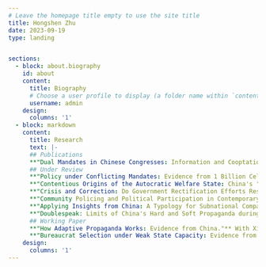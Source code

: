 ```yaml
---
# Leave the homepage title empty to use the site title
title: Hongshen Zhu
date: 2023-09-19
type: landing


sections:
  - block: about.biography
    id: about
    content:
      title: Biography
      # Choose a user profile to display (a folder name within `content/authors/`)
      username: admin
    design:
      columns: '1'
  - block: markdown
    content:
      title: Research
      text: |-
      ## Publications
      **"Dual Mandates in Chinese Congresses: Information and Cooptation.”** With Melanie Manion and Viola Rothschild. Issues and Studies. Vol. 58, No. 1: 1-20. [link](https://doi.org/10.1142/S1013251121500193)
      ## Under Review
      **"Policy under Conflicting Mandates: Evidence from 1 Billion Cellphones during China's COVID Lockdowns."** [link](uploads/zhu_jmp.pdf) Presented at APSA Chinese Politics Mini-Conference 2022
      **"Contentious Origins of the Autocratic Welfare State: China's "Demand-driven" Strategy to Manage Collective Action."** [link](uploads/social_security.pdf) 
      **"Crisis and Correction: Do Government Rectification Efforts Restore Citizen Trust After Governance Failure?"** With Melanie Manion and Viola Rothschild. [link](uploads/zhu_manion_rothschild_crisis.pdf) 
      **"Community Policing and Political Participation in Contemporary China."** With Viola Rothschild. [link](uploads/rothschild_zhu_policing.pdf)
      **"Applying Insights from China: A Typology for Subnational Comparative Politics."** With Viola Rothschild. [link](uploads/zhu_rothschild_typology.pdf)
      **"Doublespeak: Limits of China's Hard and Soft Propaganda during Political Crises."** With Tony Zirui Yang. [link](uploads/yang_zhu_doublespeak.pdf)
      ## Working Paper
      **"How Adaptive Propaganda Works: Evidence from China."** With Xinzhuo Huang and Haibing Yan. Presented at UCSD/Carter Center Young Scholars Conference
      **"Bureaucrat Selection under Weak State Capacity: Evidence from the Democratic Republic of Congo."** With Dongil Lee, Eric Mvukiyehe, Christelle Tchoup, and Guo Xu.
    design:
      columns: '1'
---
```



